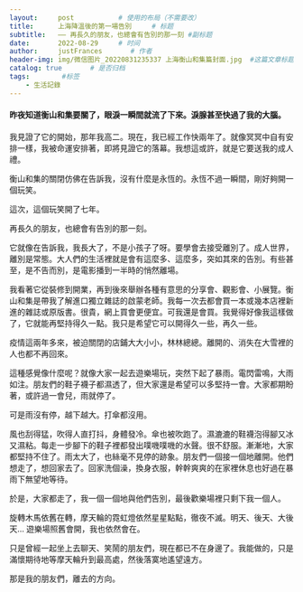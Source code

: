 ```yaml
---
layout:     post           # 使用的布局（不需要改）
title:      上海降溫後的第一場告別     # 标题 
subtitle:   —— 再長久的朋友，也總會有告別的那一刻 #副标题
date:       2022-08-29     # 时间
author:     justFrances       # 作者
header-img: img/微信图片_20220831235337 上海衡山和集篇封面.jpg  #这篇文章标题背景图片
catalog: true       # 是否归档
tags:        #标签
    - 生活記錄
---
```


#### 昨夜知道衡山和集要關了，眼淚一瞬間就流了下來。淚腺甚至快過了我的大腦。

我見證了它的開始，那年我高二。現在，我已經工作快兩年了。就像冥冥中自有安排一樣，我被命運安排著，即將見證它的落幕。我想這或許，就是它要送我的成人禮。

衡山和集的關閉仿佛在告訴我，沒有什麼是永恆的。永恆不過一瞬間，剛好夠開一個玩笑。

這次，這個玩笑開了七年。

再長久的朋友，也總會有告別的那一刻。

它就像在告訴我，我長大了，不是小孩子了呀。要學會去接受離別了。成人世界，離別是常態。大人們的生活裡就是會有這麼多、這麼多，突如其來的告別。有些甚至，是不告而別，是電影播到一半時的悄然離場。

我看著它從裝修到開業，再到後來舉辦各種有意思的分享會、觀影會、小展覽。衡山和集是帶我了解進口獨立雜誌的啟蒙老師。我每一次去都會買一本或幾本店裡新進的雜誌或原版書。很貴，網上買會更便宜。可我還是會買。我覺得好像我這樣做了，它就能再堅持得久一點。我只是希望它可以開得久一些，再久一些。

疫情這兩年多來，被迫關閉的店鋪大大小小，林林總總。離開的、消失在大雪裡的人也都不再回來。

這種感覺像什麼呢？就像大家一起去遊樂場玩，突然下起了暴雨。電閃雷鳴，大雨如注。朋友們的鞋子襪子都濕透了，但大家還是希望可以多堅持一會。大家都期盼著，或許過一會兒，雨就停了。

可是雨沒有停，越下越大。打傘都沒用。

風也刮得猛，吹得人直打抖，身體發冷。傘也被吹跑了。濕漉漉的鞋襪泡得腳又冰又濕粘。每走一步腳下的鞋子裡都發出噗嘰噗嘰的水聲。很不舒服。漸漸地，大家都堅持不住了。雨太大了，也絲毫不見停的跡象。朋友們一個接一個地離開。他們想走了，想回家去了。回家洗個澡，換身衣服，幹幹爽爽的在家裡休息也好過在暴雨下無望地等待。

於是，大家都走了，我一個一個地與他們告別，最後歡樂場裡只剩下我一個人。

旋轉木馬依舊在轉，摩天輪的霓虹燈依然星星點點，徹夜不滅。明天、後天、大後天… 遊樂場照舊會開，我也依然會在。

只是曾經一起坐上去聊天、笑鬧的朋友們，現在都已不在身邊了。我能做的，只是滿懷期待地等摩天輪升到最高處，然後落寞地遙望遠方。

那是我的朋友們，離去的方向。
